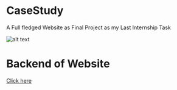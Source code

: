 # CaseStudy
A Full fledged Website as Final Project as my Last Internship Task

![alt text](public/img.png)


# Backend of Website
[Click here](https://github.com/Burhan-Ahmed/backend)

